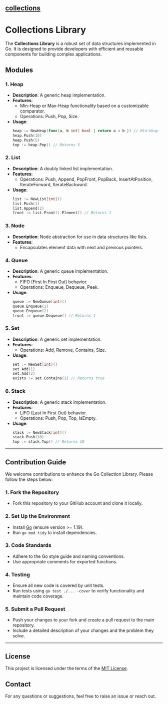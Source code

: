 ## [collections](https://github.com/ckshitij/collections)
# Collections Library

The **Collections Library** is a robust set of data structures implemented in Go. It is designed to provide developers with efficient and reusable components for building complex applications.

## Modules

### 1. **Heap**
   - **Description**: A generic heap implementation.
   - **Features**:
     - Min-Heap or Max-Heap functionality based on a customizable comparator.
     - Operations: Push, Pop, Size.
   - **Usage**:
     ```go
     heap := NewHeap(func(a, b int) bool { return a < b }) // Min-Heap
     heap.Push(10)
     heap.Push(5)
     top := heap.Pop() // Returns 5
     ```

### 2. **List**
   - **Description**: A doubly linked list implementation.
   - **Features**:
     - Operations: Push, Append, PopFront, PopBack, InsertAtPosition, IterateForward, IterateBackward.
   - **Usage**:
     ```go
     list := NewList[int]()
     list.Push(1)
     list.Append(2)
     front := list.Front().Element() // Returns 1
     ```

### 3. **Node**
   - **Description**: Node abstraction for use in data structures like lists.
   - **Features**:
     - Encapsulates element data with next and previous pointers.

### 4. **Queue**
   - **Description**: A generic queue implementation.
   - **Features**:
     - FIFO (First In First Out) behavior.
     - Operations: Enqueue, Dequeue, Peek.
   - **Usage**:
     ```go
     queue := NewQueue[int]()
     queue.Enqueue(1)
     queue.Enqueue(2)
     front := queue.Dequeue() // Returns 1
     ```

### 5. **Set**
   - **Description**: A generic set implementation.
   - **Features**:
     - Operations: Add, Remove, Contains, Size.
   - **Usage**:
     ```go
     set := NewSet[int]()
     set.Add(1)
     set.Add(2)
     exists := set.Contains(1) // Returns true
     ```

### 6. **Stack**
   - **Description**: A generic stack implementation.
   - **Features**:
     - LIFO (Last In First Out) behavior.
     - Operations: Push, Pop, Top, IsEmpty.
   - **Usage**:
     ```go
     stack := NewStack[int]()
     stack.Push(10)
     top := stack.Top() // Returns 10
     ```

---

## Contribution Guide

We welcome contributions to enhance the Go Collection Library. Please follow the steps below:

### 1. Fork the Repository
   - Fork this repository to your GitHub account and clone it locally.

### 2. Set Up the Environment
   - Install [Go](https://golang.org/dl/) (ensure version >= 1.19).
   - Run `go mod tidy` to install dependencies.

### 3. Code Standards
   - Adhere to the Go style guide and naming conventions.
   - Use appropriate comments for exported functions.

### 4. Testing
   - Ensure all new code is covered by unit tests.
   - Run tests using `go test ./... -cover` to verify functionality and maintain code coverage.

### 5. Submit a Pull Request
   - Push your changes to your fork and create a pull request to the main repository.
   - Include a detailed description of your changes and the problem they solve.

---

## License

This project is licensed under the terms of the [MIT License](LICENSE).

## Contact

For any questions or suggestions, feel free to raise an issue or reach out.



